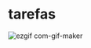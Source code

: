 # tarefas

![ezgif com-gif-maker](https://user-images.githubusercontent.com/42896706/123534061-a396db80-d6f0-11eb-82ea-cfe8a499830b.gif)


